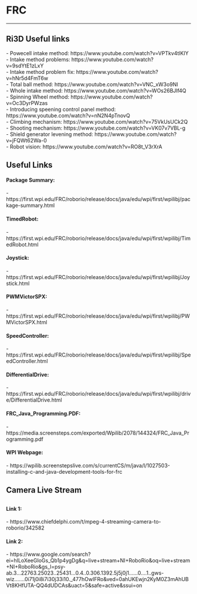 # FRC
<hr>

 <h2>Ri3D Useful links</h2>
 - Powecell intake method: https://www.youtube.com/watch?v=VPTkv4tlKIY<br>
 - Intake method problems: https://www.youtube.com/watch?v=9sdYtE1zLxY<br>
 - Intake method problem fix: https://www.youtube.com/watch?v=hNr5d4FmT6w<br>
 - Total ball method: https://www.youtube.com/watch?v=VNC_xW3o9NI<br>
 - Whole intake method: https://www.youtube.com/watch?v=WOs26BJlf4Q<br>
 - Spinning Wheel method: https://www.youtube.com/watch?v=Oc3DyrPWzas<br>
 - Introducing speening control panel method: https://www.youtube.com/watch?v=nN2N4pTnovQ<br>
 - Climbing mechanism: https://www.youtube.com/watch?v=75VkUsUCk2Q<br>
 - Shooting mechanism: https://www.youtube.com/watch?v=VK07v7VBL-g<br>
 - Shield generator levening method: https://www.youtube.com/watch?v=jFQWt62Wa-0<br>
 - Robot vision: https://www.youtube.com/watch?v=RO8t_V3rXrA<br>


<h2>Useful Links</h2>
<h4>Package Summary:</h4>
 - https://first.wpi.edu/FRC/roborio/release/docs/java/edu/wpi/first/wpilibj/package-summary.html
<h4>TimedRobot:</h4>
 - https://first.wpi.edu/FRC/roborio/release/docs/java/edu/wpi/first/wpilibj/TimedRobot.html
<h4>Joystick:</h4>
 - https://first.wpi.edu/FRC/roborio/release/docs/java/edu/wpi/first/wpilibj/Joystick.html
<h4>PWMVictorSPX:</h4>
 - https://first.wpi.edu/FRC/roborio/release/docs/java/edu/wpi/first/wpilibj/PWMVictorSPX.html
<h4>SpeedController:</h4>
 - https://first.wpi.edu/FRC/roborio/release/docs/java/edu/wpi/first/wpilibj/SpeedController.html
<h4>DifferentialDrive:</h4>
 - https://first.wpi.edu/FRC/roborio/release/docs/java/edu/wpi/first/wpilibj/drive/DifferentialDrive.html
<h4>FRC_Java_Programming.PDF:</h4>
 - https://media.screensteps.com/exported/Wpilib/2078/144324/FRC_Java_Programming.pdf
<h4>WPI Webpage:</h4>
 - https://wpilib.screenstepslive.com/s/currentCS/m/java/l/1027503-installing-c-and-java-development-tools-for-frc

<h2>Camera Live Stream<h2>
<h4>Link 1:</h4>
  - https://www.chiefdelphi.com/t/mpeg-4-streaming-camera-to-roborio/342582
  <h4>Link 2:</h4>
    - https://www.google.com/search?ei=hILoXeeGIoGs_Qb1p4ygDg&q=live+stream+NI+RoboRio&oq=live+stream+NI+RoboRio&gs_l=psy-ab.3...22763.25023..25431...0.4..0.306.1392.5j5j0j1......0....1..gws-wiz.......0i71j0i8i7i30j33i10._477hOwIFRo&ved=0ahUKEwjn2KyM0Z3mAhUBVt8KHfUTA-QQ4dUDCAs&uact=5&safe=active&ssui=on
 
